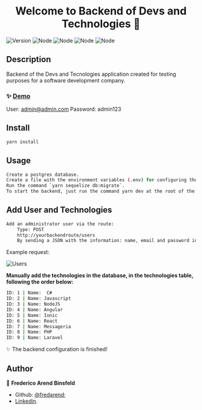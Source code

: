 <h1 align="center">Welcome to Backend of Devs and Technologies 👋</h1>
<p>
  <img alt="Version" src="https://img.shields.io/badge/version-1.0.0-blue.svg?cacheSeconds=2592000" /> <img alt="Node" src="https://img.shields.io/badge/node-v12.11.0-green" />  <img alt="Node" src="https://img.shields.io/badge/sequelize-v5.9.4-yellow" /> <img alt="Node" src="https://img.shields.io/badge/db-postgres-lightgrey" /> <img alt="Node" src="https://img.shields.io/badge/eslint-v5.16.0-red" />
</p>

## Description
Backend of the Devs and Tecnologies application created for testing purposes for a software development company.

### ✨ [Demo](reactdevelopers.fredericobinsfeld.com.br)
User: admin@admin.com
Password: admin123

## Install

```sh
yarn install
```

## Usage

```sh
Create a postgres database.
Create a file with the environment variables (.env) for configuring the database and application address, save it in the root folder. There is an .env.example file to take as a base.
Run the command `yarn sequelize db:migrate`.
To start the backend, just run the command yarn dev at the root of the application.
```

## Add User and Technologies

```sh
Add an administrator user via the route:
	Type: POST
	http://yourbackendroute/users
	By sending a JSON with the information: name, email and password in the request body.
```
Example request:

<img alt="Users" src="https://i.ibb.co/fnYyhKD/Captura-de-tela-2020-09-28-220324.png" />

**Manually add the technologies in the database, in the technologies table, following the order below:**
```sh
ID: 1 | Name:  C#
ID: 2 | Name: Javascript
ID: 3 | Name: NodeJS
ID: 4 | Name: Angular
ID: 5 | Name: Ionic
ID: 6 | Name: React
ID: 7 | Name: Messageria
ID: 8 | Name: PHP
ID: 9 | Name: Laravel
```

✨ The backend configuration is finished!


## Author

👤 **Frederico Arend Binsfeld**

* Github: [@fredarend](https://github.com/fredarend);
* [Linkedin](https://www.linkedin.com/in/frederico-arend-binsfeld-5143396a/).
